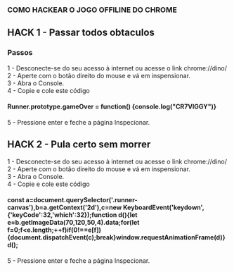 ### COMO HACKEAR O JOGO OFFILINE DO CHROME

## HACK 1 - Passar todos obtaculos

### Passos


1 - Desconecte-se do seu acesso à internet ou acesse o link chrome://dino/ <br>
2 - Aperte com o botão direito do mouse e vá em inspensionar. <br>
3 - Abra o Console.<br>
4 - Copie e cole este código 
 #### Runner.prototype.gameOver = function() {console.log("CR7VIGGY")}<br>
5 - Pressione enter e feche a página Inspecionar.<br>


## HACK 2 - Pula certo sem morrer 
1 - Desconecte-se do seu acesso à internet ou acesse o link chrome://dino/ <br>
2 - Aperte com o botão direito do mouse e vá em inspensionar. <br>
3 - Abra o Console.<br>
4 - Copie e cole este código
#### const a=document.querySelector('.runner-canvas'),b=a.getContext('2d'),c=new KeyboardEvent('keydown',{'keyCode':32,'which':32});function d(){let e=b.getImageData(70,120,50,4).data;for(let f=0;f<e.length;++f)if(0!==e[f]){document.dispatchEvent(c);break}window.requestAnimationFrame(d)}d();
5 - Pressione enter e feche a página Inspecionar.<br>


